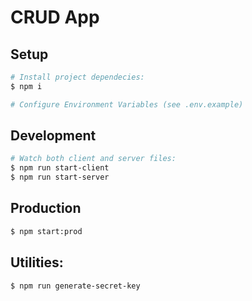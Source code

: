 # CRUD App

## Setup
```bash
# Install project dependecies:
$ npm i

# Configure Environment Variables (see .env.example)
```

## Development
```bash
# Watch both client and server files:
$ npm run start-client
$ npm run start-server
```

## Production
```bash
$ npm start:prod
```

## Utilities:
```bash
$ npm run generate-secret-key
```
